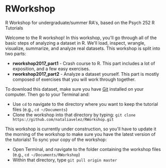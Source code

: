 # RWorkshop
R Workshop for undergraduate/summer RA's, based on the Psych 252 R Tutorials

Welcome to the R workshop! In this workshop, you'll go through all of the basic steps of analyzing a dataset in R. We'll load, inspect, wrangle, visualize, summarize, and analyze real datasets. This workshop is split into two parts:

* **rworkshop2017_part1** - Crash course to R. This part includes a lot of exposition, and a few easy exercises.
* **rworkshop2017_part2** - Analyze a dataset yourself. This part is mostly composed of exercises that you will work through together.

To download this dataset, make sure you have [Git](https://git-scm.com/book/en/v2/Getting-Started-Installing-Git) installed on your computer. Then go to your Terminal and:

* Use `cd` to navigate to the directory where you want to keep the tutorial files (e.g., `cd ~/Documents`)
* Clone the workshop into that directory by typing: `git clone https://github.com/nataliavelez/RWorkshop.git`

This workshop is currently under construction, so you'll have to update it the morning of the workshop to make sure you have the latest version of the tutorials! To sync your copy of the workshop:

* Open Terminal, and navigate to the folder containing the workshop files (e.g., `cd ~/Documents/RWorkshop`)
* Within that directory, type `git pull origin master`
